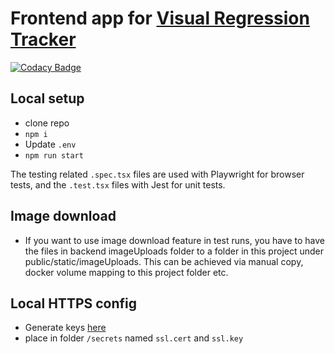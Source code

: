 # Frontend app for [Visual Regression Tracker](https://github.com/Visual-Regression-Tracker/Visual-Regression-Tracker)

[![Codacy Badge](https://app.codacy.com/project/badge/Grade/6e0ad7c1492440cbb95181003c8dccc4)](https://www.codacy.com/gh/Visual-Regression-Tracker/frontend?utm_source=github.com&utm_medium=referral&utm_content=Visual-Regression-Tracker/frontend&utm_campaign=Badge_Grade)

## Local setup

- clone repo
- `npm i`
- Update `.env`
- `npm run start`

The testing related `.spec.tsx` files are used with Playwright for browser tests, and the `.test.tsx` files with Jest for unit tests.

## Image download

- If you want to use image download feature in test runs, you have to have the files in backend imageUploads folder to a folder in this project under public/static/imageUploads. This can be achieved via manual copy, docker volume mapping to this project folder etc.

## Local HTTPS config

- Generate keys [here](https://www.selfsignedcertificate.com/)
- place in folder `/secrets` named `ssl.cert` and `ssl.key`
